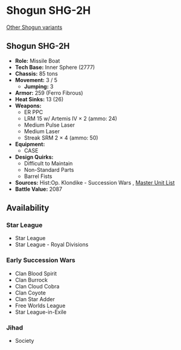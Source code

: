 # Shogun SHG-2H 

[Other Shogun variants](../shogun.md) 

## Shogun SHG-2H 

- **Role:** Missile Boat 
- **Tech Base:** Inner Sphere (2777) 
- **Chassis:** 85 tons 
- **Movement:** 3 / 5 
  - **Jumping:** 3 
- **Armor:** 259 (Ferro Fibrous) 
- **Heat Sinks:** 13 (26) 
- **Weapons:** 
  - ER PPC 
  - LRM 15 w/ Artemis IV × 2 (ammo: 24) 
  - Medium Pulse Laser 
  - Medium Laser 
  - Streak SRM 2 × 4 (ammo: 50) 
- **Equipment:** 
  - CASE 
- **Design Quirks:** 
  - Difficult to Maintain 
  - Non-Standard Parts 
  - Barrel Fists 
- **Sources:** Hist:Op. Klondike - Succession Wars , [Master Unit List](http://masterunitlist.info/Unit/Details/2934) 
- **Battle Value:** 2087 

## Availability 

### Star League 

- Star League 
- Star League - Royal Divisions 

### Early Succession Wars 

- Clan Blood Spirit 
- Clan Burrock 
- Clan Cloud Cobra 
- Clan Coyote 
- Clan Star Adder 
- Free Worlds League 
- Star League-in-Exile 

### Jihad 

- Society 

